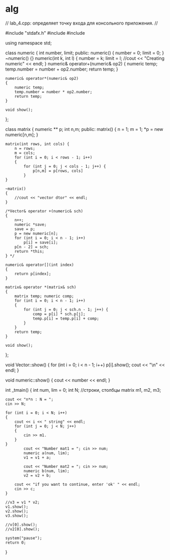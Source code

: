 # alg

// lab_4.cpp: определяет точку входа для консольного приложения.
//

#include "stdafx.h"
#include <iostream>
#include <string>

using namespace std;

class numeric {
	int number, limit;
public:
	numeric() {
		number = 0;
		limit = 0;
	}
	~numeric() {}
	numeric(int k, int l) {
		number = k;
		limit = l;
		//cout << "Creating numeric" << endl;
	}
	numeric& operator+(numeric& op2)
	{
		numeric temp;
		temp.number = number + op2.number;
		return temp;
	}

	numeric& operator*(numeric& op2)
	{
		numeric temp;
		temp.number = number * op2.number;
		return temp;
	}

	void show();
};

class matrix {
	numeric ** p;
	int n,m;
public:
	matrix() {
		n = 1;
		m = 1;
		*p = new numeric[n,m];
	}

	matrix(int rows, int cols) {
		n = rows;
		m = cols;
		for (int i = 0; i < rows - 1; i++)
		{
			for (int j = 0; j < cols - 1; j++) {
				p[n,m] = p[rows, cols]
			}
	}

	~matrix()
	{
		//cout << "vector dtor" << endl;
	}

	/*Vector& operator +(numeric& sch)
	{
		n++;
		numeric *save;
		save = p;
		p = new numeric[n];
		for (int i = 0; i < n - 1; i++)
			p[i] = save[i];
		p[n - 2] = sch;
		return *this;
	} */

	numeric& operator[](int index)
	{
		return p[index];
	}

	matrix& operator *(matrix& sch)
	{
		matrix temp; numeric comp;
		for (int i = 0; i < n - 1; i++)
		{
			for (int j = 0; j < sch.n - 1; j++) {
				comp = p[i] * sch.p[j];
			    temp.p[i] = temp.p[i] + comp;
			}
		}
		return temp;
	}

	void show();
};

void Vector::show() {
	for (int i = 0; i < n - 1; i++)
		p[i].show();
	cout << "\n" << endl;
}

void numeric::show() {
	cout << number << endl;
}

int _tmain()
{
	int num, lim = 0;
	int N; //строки, столбцы
	matrix m1, m2, m3;

	cout << "n*n : N = ";
	cin >> N;

	for (int i = 0; i < N; i++)
	{
		cout << i << " string" << endl;
		for (int j = 0; j < N; j++)
		{
			cin >> m1.
		}
	}
			cout << "Number mat1 = "; cin >> num;
			numeric a(num, lim);
			v1 = v1 + a;

			cout << "Number mat2 = "; cin >> num;
			numeric b(num, lim);
			v2 = v2 + b;
		
		cout << "if you want to continue, enter 'ok' " << endl;
		cin >> c;
	}

	//v3 = v1 * v2;
	v1.show();
	v2.show();
	v3.show();

	//v[0].show();
	//v2[0].show();

	system("pause");
	return 0;
}
